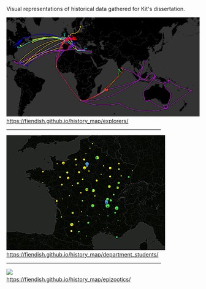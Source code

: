 Visual representations of historical data gathered for Kit's dissertation.

<a href="https://fiendish.github.io/history_map/explorers/"><img src="res/explorers.png"><br>
https://fiendish.github.io/history_map/explorers/</a>

<hr width="80%">

<a href="https://fiendish.github.io/history_map/department_students/"><img src="res/department_students.png"><br>
https://fiendish.github.io/history_map/department_students/</a>

<hr width="80%">

<a href="https://fiendish.github.io/history_map/epizootics/"><img src="res/epizootics.png"><br>
https://fiendish.github.io/history_map/epizootics/</a>
